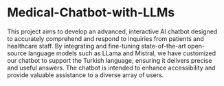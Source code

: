 # Medical-Chatbot-with-LLMs

This project aims to develop an advanced, interactive AI chatbot designed to accurately comprehend and respond to inquiries from patients and healthcare staff. By integrating and fine-tuning state-of-the-art open-source language models such as LLama and Mistral, we have customized our chatbot to support the Turkish language, ensuring it delivers precise and useful answers. The chatbot is intended to enhance accessibility and provide valuable assistance to a diverse array of users.
